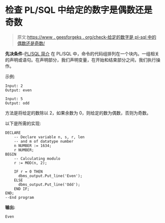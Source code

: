# 检查 PL/SQL 中给定的数字是偶数还是奇数

> 原文:[https://www . geesforgeks . org/check-给定的数字是 pl-sql 中的偶数还是奇数/](https://www.geeksforgeeks.org/check-whether-a-given-number-is-even-or-odd-in-pl-sql/)

**先决条件**–[PL/SQL 简介](https://www.geeksforgeeks.org/plsql-introduction/)
在 PL/SQL 中，命令的代码组排列在一个块内。一组相关的声明或语句。在声明部分，我们声明变量，在开始和结束部分之间，我们执行操作。

示例:

```
Input: 2 
Output: even

Input: 5
Output: odd

```

方法是将给定的数除以 2，如果余数为 0，则给定的数为偶数，否则为奇数。

以下是所需的实现:

```
DECLARE
    -- Declare variable n, s, r, len
    -- and m of datatype number
    n NUMBER := 1634;
    r NUMBER;
BEGIN
    -- Calculating modulo
    r := MOD(n, 2);

    IF r = 0 THEN
      dbms_output.Put_line('Even');
    ELSE
      dbms_output.Put_line('Odd');
    END IF;
END;
--End program 
```

**输出:**

```
Even

```